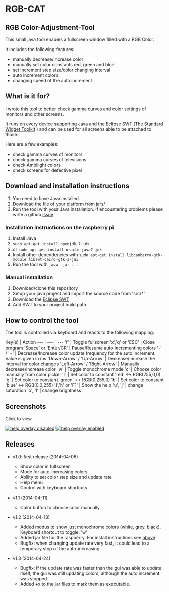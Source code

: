 RGB-CAT
=======
RGB Color-Adjustment-Tool
-------------------------

This small java tool enables a fullscreen window filled with a RGB Color.

It includes the following features:

* manually decrease/increase color
* manually set color constants red, green and blue
* set increment step size/color changing interval
* auto increment colors
* changing speed of the auto increment


## What is it for?

I wrote this tool to better check gamma curves and color settings of monitors and other screens.

It runs on every device supporting Java and the Eclipse SWT ([The Standard Widget Toolkit](http://www.eclipse.org/swt/) ) and can be used for all screens able to be attached to those.

Here are a few examples:
* check gamma curves of monitors
* check gamma curves of televisions
* check Ambilight colors
* check screens for defective pixel

## Download and installation instructions

1. You need to have Java installed
2. Download the file of your platform from [jars/](../master/jars/)
3. Run the tool with your Java installation. If encountering problems please write a github [issue](../../issues)

### Installation instructions on the raspberry pi
1. Install Java
  1. `sudo apt-get install openjdk-7-jdk`
  2. or `sudo apt-get install oracle-java7-jdk`
2. Install other dependencies with `sudo apt-get install libcanberra-gtk-module libswt-cairo-gtk-3-jni`
3. Run the tool with `java -jar ...`

### Manual installation
1. Download/clone this repository
2. Setup your java project and import the source code from 'src/*'
3. Download the [Eclipse SWT](http://www.eclipse.org/swt/)
4. Add SWT to your project build path

## How to control the tool

The tool is controlled via keyboard and reacts to the following mapping:

Key(s) | Action
--- | --- | ---
'f' |                          Toggle fullscreen
'x','q' or 'ESC' |             Close program
'Space' or 'Enter/CR' |        Pause/Resume auto incrementing colors
'-' / '+' |                    Decrease/Increase color update frequency for the auto increment. Value is given in ms
'Down-Arrow' / 'Up-Arrow' |    Decrease/Increase the interval for color changes
'Left-Arrow' / 'Right-Arrow' | Manually decrease/increase color
'w' | Toggle monochrome mode
'c' |                           Choose color manually from color picker
'r' |                          Set color to constant 'red' <-> RGB(255,0,0)
'g' |                         Set color to constant 'green' <-> RGB(0,255,0)
'b' |                         Set color to constant 'blue' <-> RGB(0,0,255)
'i','h' or 'F1' |              Show the help
'u', 'j' | change saturation
'o', 'l' | change brightness

## Screenshots
Click to view

[![help overlay disabled](http://abload.de/img/screenshotuyso8.png)](http://abload.de/img/screenshotuyso8.png)
[![help overlay enabled](http://abload.de/img/bildschirmfotovom2014lpu4y.png)](http://abload.de/img/bildschirmfotovom2014lpu4y.png)

## Releases

* v1.0: first release (2014-04-06)
  * Show color in fullscreen
  * Mode for auto-increasing colors
  * Ability to set color step size and update rate
  * Help menu
  * Control with keyboard shortcuts

* v1.1 (2014-04-11)
  * Color button to choose color manually

* v1.2 (2014-04-13)
  * Added modus to show just monochrome colors (white, grey, black). Keyboard shortcut to toggle: 'w'
  * Added jar file for the raspberry. For install instructions see [above](#installation-instructions-on-the-raspberry-pi)
  * Bugfix: when changing update rate very fast, it could lead to a temporary stop of the auto-increasing
        
* v1.3 (2014-04-24)
  * Bugfix: If the update rate was faster than the gui was able to update itself, the gui was still updating colors, although the auto increment was stopped.
  * Added +x to the jar files to mark them as executable.
